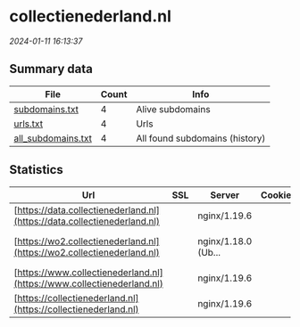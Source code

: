 # collectienederland.nl
*2024-01-11 16:13:37*
## Summary data
| File       | Count | Info |
|------------|-------|------|
|[subdomains.txt](/data/collectienederland.nl/subdomains.txt)|4|Alive subdomains|
|[urls.txt](/data/collectienederland.nl/urls.txt)|4|Urls|
|[all_subdomains.txt](/data/collectienederland.nl/all_subdomains.txt)|4|All found subdomains (history)|
## Statistics
| Url | SSL | Server | Cookie | HSTS | CSP | XFO | XXP | RP | Tech |Title |
|------------|-------|------|------|------|------|------|------|------|------|------|
|[https://data.collectienederland.nl](https://data.collectienederland.nl)| |nginx/1.19.6| | | | | | :white_check_mark: |Bootstrap Nginx:1.19.6|Collectie Nederl...|
|[https://wo2.collectienederland.nl](https://wo2.collectienederland.nl)| |nginx/1.18.0 (Ub...| | | | | | :white_check_mark: |Bootstrap Nginx:1.18.0 Ubuntu|Cultuurgoederen...|
|[https://www.collectienederland.nl](https://www.collectienederland.nl)| |nginx/1.19.6| | | | | | :white_check_mark: |Bootstrap Nginx:1.19.6|Collectie Nederl...|
|[https://collectienederland.nl](https://collectienederland.nl)| |nginx/1.19.6| | | | | | :white_check_mark: |Bootstrap Nginx:1.19.6|Collectie Nederl...|